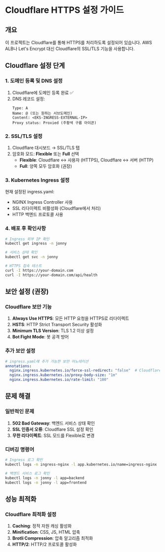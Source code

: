 # Cloudflare HTTPS 설정 가이드

## 개요
이 프로젝트는 Cloudflare를 통해 HTTPS를 처리하도록 설정되어 있습니다. AWS ALB나 Let's Encrypt 대신 Cloudflare의 SSL/TLS 기능을 사용합니다.

## Cloudflare 설정 단계

### 1. 도메인 등록 및 DNS 설정
1. Cloudflare에 도메인 등록 완료 ✅
2. DNS 레코드 설정:
   ```
   Type: A
   Name: @ (또는 원하는 서브도메인)
   Content: <EKS-INGRESS-EXTERNAL-IP>
   Proxy status: Proxied (주황색 구름 아이콘)
   ```

### 2. SSL/TLS 설정
1. Cloudflare 대시보드 → SSL/TLS 탭
2. 암호화 모드: **Flexible** 또는 **Full** 선택
   - **Flexible**: Cloudflare ↔ 사용자 (HTTPS), Cloudflare ↔ 서버 (HTTP)
   - **Full**: 양쪽 모두 암호화 (권장)

### 3. Kubernetes Ingress 설정
현재 설정된 ingress.yaml:
- NGINX Ingress Controller 사용
- SSL 리다이렉트 비활성화 (Cloudflare에서 처리)
- HTTP 백엔드 프로토콜 사용

### 4. 배포 후 확인사항
```bash
# Ingress 외부 IP 확인
kubectl get ingress -n jonny

# 서비스 상태 확인
kubectl get svc -n jonny

# HTTPS 접속 테스트
curl -I https://your-domain.com
curl -I https://your-domain.com/api/health
```

## 보안 설정 (권장)

### Cloudflare 보안 기능
1. **Always Use HTTPS**: 모든 HTTP 요청을 HTTPS로 리다이렉트
2. **HSTS**: HTTP Strict Transport Security 활성화
3. **Minimum TLS Version**: TLS 1.2 이상 설정
4. **Bot Fight Mode**: 봇 공격 방어

### 추가 보안 설정
```yaml
# ingress.yaml에 추가 가능한 보안 어노테이션
annotations:
  nginx.ingress.kubernetes.io/force-ssl-redirect: "false"  # Cloudflare에서 처리
  nginx.ingress.kubernetes.io/proxy-body-size: "1m"
  nginx.ingress.kubernetes.io/rate-limit: "100"
```

## 문제 해결

### 일반적인 문제
1. **502 Bad Gateway**: 백엔드 서비스 상태 확인
2. **SSL 인증서 오류**: Cloudflare SSL 설정 확인
3. **무한 리다이렉트**: SSL 모드를 Flexible로 변경

### 디버깅 명령어
```bash
# Ingress 로그 확인
kubectl logs -n ingress-nginx -l app.kubernetes.io/name=ingress-nginx

# 백엔드 서비스 로그 확인
kubectl logs -n jonny -l app=backend
kubectl logs -n jonny -l app=frontend
```

## 성능 최적화

### Cloudflare 최적화 설정
1. **Caching**: 정적 자원 캐싱 활성화
2. **Minification**: CSS, JS, HTML 압축
3. **Brotli Compression**: 압축 알고리즘 최적화
4. **HTTP/2**: HTTP/2 프로토콜 활성화 
